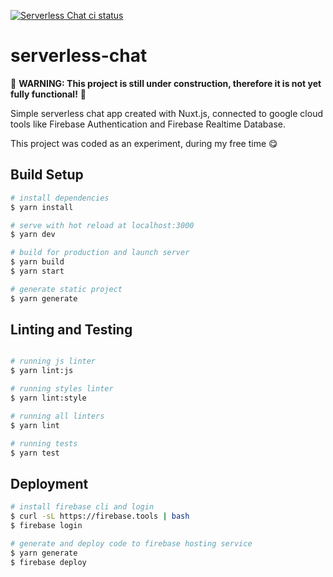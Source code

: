 <p>
  <a href="https://github.com/luciandavila/serverless-chat/actions?query=workflow%3Aci"><img alt="Serverless Chat ci status" src="https://github.com/luciandavila/serverless-chat/workflows/ci/badge.svg"></a>
</p>

# serverless-chat

🚧 **WARNING: This project is still under construction, therefore it is not yet fully functional!** 🚧

Simple serverless chat app created with Nuxt.js, connected to google cloud tools like Firebase Authentication and Firebase Realtime Database.

<!---The app can be accessed through the static hosting service Firebase Hosting, at <a href="https://serverless-chat-a3350.web.app/">https://serverless-chat-a3350.web.app/</a>, and can be installed as a PWA.--->

This project was coded as an experiment, during my free time 😋

## Build Setup

```bash
# install dependencies
$ yarn install

# serve with hot reload at localhost:3000
$ yarn dev

# build for production and launch server
$ yarn build
$ yarn start

# generate static project
$ yarn generate
```

## Linting and Testing

```bash

# running js linter
$ yarn lint:js

# running styles linter 
$ yarn lint:style

# running all linters
$ yarn lint

# running tests
$ yarn test
```

## Deployment

```bash
# install firebase cli and login
$ curl -sL https://firebase.tools | bash
$ firebase login

# generate and deploy code to firebase hosting service
$ yarn generate
$ firebase deploy
```
